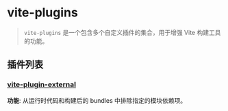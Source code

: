 # vite-plugins

> `vite-plugins` 是一个包含多个自定义插件的集合，用于增强 Vite 构建工具的功能。

## 插件列表

<!-- ### [vite-plugin-combine](packages/vite-plugin-combine)

**功能**: 组合多个文件生成一个主文件，并根据配置导出这些文件的内容。支持命名导出、默认导出和无导出三种模式。

### [vite-plugin-cp](packages/vite-plugin-cp)

**功能**: 复制文件到指定目录。 -->

### [vite-plugin-external](/zh/plugins/vite-plugin-external/introduce)

**功能**: 从运行时代码和构建后的 bundles 中排除指定的模块依赖项。

<!-- ### [vite-plugin-hook-use](packages/vite-plugin-hook-use)

**功能**: 显示 `vite` 调用 hook 函数的顺序和次数。

### [vite-plugin-include-css](packages/vite-plugin-include-css)

**功能**: 打包 CSS 代码到一个 JS 文件中。

### [vite-plugin-mock-data](packages/vite-plugin-mock-data)

**功能**: 配置本地 mock 数据。

### [vite-plugin-reverse-proxy](packages/vite-plugin-reverse-proxy)

**功能**: 配合 Chrome 插件 [XSwitch](https://chrome.google.com/webstore/detail/xswitch/idkjhjggpffolpidfkikidcokdkdaogg) 将线上资源代理到本地调试。

### [vite-plugin-separate-importer](packages/vite-plugin-separate-importer)

**功能**: 将原来从一个源模块批量导入内容变成分批从源模块下导入单个文件。 -->